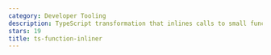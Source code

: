 ```yaml
---
category: Developer Tooling
description: TypeScript transformation that inlines calls to small functions. ⚡️
stars: 19
title: ts-function-inliner
---
```


